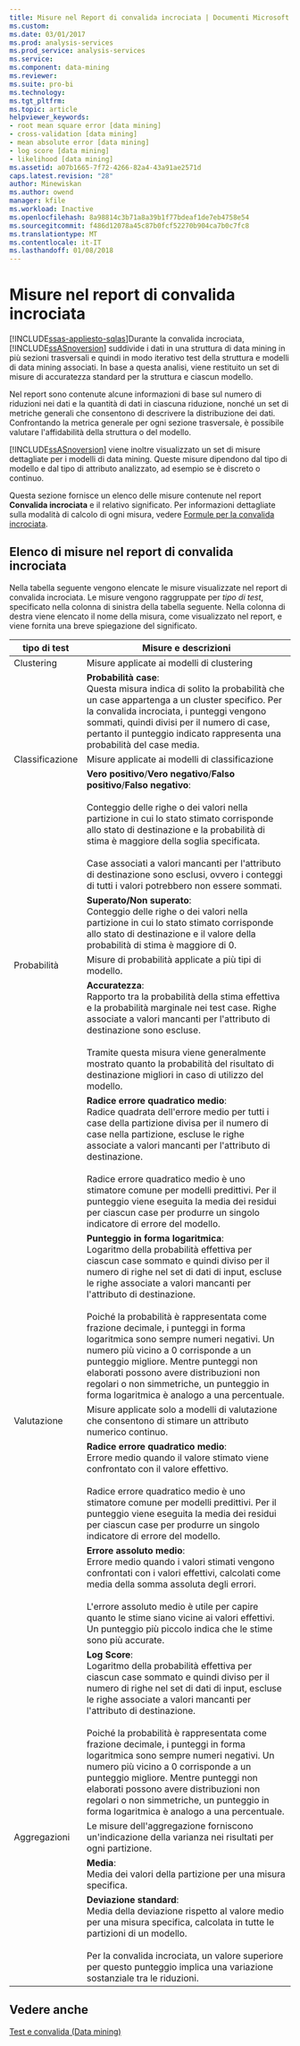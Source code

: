 ```yaml
---
title: Misure nel Report di convalida incrociata | Documenti Microsoft
ms.custom: 
ms.date: 03/01/2017
ms.prod: analysis-services
ms.prod_service: analysis-services
ms.service: 
ms.component: data-mining
ms.reviewer: 
ms.suite: pro-bi
ms.technology: 
ms.tgt_pltfrm: 
ms.topic: article
helpviewer_keywords:
- root mean square error [data mining]
- cross-validation [data mining]
- mean absolute error [data mining]
- log score [data mining]
- likelihood [data mining]
ms.assetid: a07b1665-7f72-4266-82a4-43a91ae2571d
caps.latest.revision: "28"
author: Minewiskan
ms.author: owend
manager: kfile
ms.workload: Inactive
ms.openlocfilehash: 8a98814c3b71a8a39b1f77bdeaf1de7eb4758e54
ms.sourcegitcommit: f486d12078a45c87b0fcf52270b904ca7b0c7fc8
ms.translationtype: MT
ms.contentlocale: it-IT
ms.lasthandoff: 01/08/2018
---
```

# <a name="measures-in-the-cross-validation-report"></a>Misure nel report di convalida incrociata
[!INCLUDE[ssas-appliesto-sqlas](../../includes/ssas-appliesto-sqlas.md)]Durante la convalida incrociata, [!INCLUDE[ssASnoversion](../../includes/ssasnoversion-md.md)] suddivide i dati in una struttura di data mining in più sezioni trasversali e quindi in modo iterativo test della struttura e modelli di data mining associati. In base a questa analisi, viene restituito un set di misure di accuratezza standard per la struttura e ciascun modello.  
  
 Nel report sono contenute alcune informazioni di base sul numero di riduzioni nei dati e la quantità di dati in ciascuna riduzione, nonché un set di metriche generali che consentono di descrivere la distribuzione dei dati. Confrontando la metrica generale per ogni sezione trasversale, è possibile valutare l'affidabilità della struttura o del modello.  
  
 [!INCLUDE[ssASnoversion](../../includes/ssasnoversion-md.md)] viene inoltre visualizzato un set di misure dettagliate per i modelli di data mining. Queste misure dipendono dal tipo di modello e dal tipo di attributo analizzato, ad esempio se è discreto o continuo.  
  
 Questa sezione fornisce un elenco delle misure contenute nel report **Convalida incrociata** e il relativo significato. Per informazioni dettagliate sulla modalità di calcolo di ogni misura, vedere [Formule per la convalida incrociata](../../analysis-services/data-mining/cross-validation-formulas.md).  
  
## <a name="list-of-measures-in-the-cross-validation-report"></a>Elenco di misure nel report di convalida incrociata  
 Nella tabella seguente vengono elencate le misure visualizzate nel report di convalida incrociata. Le misure vengono raggruppate per *tipo di test*, specificato nella colonna di sinistra della tabella seguente. Nella colonna di destra viene elencato il nome della misura, come visualizzato nel report, e viene fornita una breve spiegazione del significato.  
  
|tipo di test|Misure e descrizioni|  
|---------------|-------------------------------|  
|Clustering|Misure applicate ai modelli di clustering|  
||**Probabilità case**:<br />                      Questa misura indica di solito la probabilità che un case appartenga a un cluster specifico. Per la convalida incrociata, i punteggi vengono sommati, quindi divisi per il numero di case, pertanto il punteggio indicato rappresenta una probabilità del case media.|  
|Classificazione|Misure applicate ai modelli di classificazione|  
||**Vero positivo**/**Vero negativo**/**Falso positivo**/**Falso negativo**:<br /><br /> Conteggio delle righe o dei valori nella partizione in cui lo stato stimato corrisponde allo stato di destinazione e la probabilità di stima è maggiore della soglia specificata.<br /><br /> Case associati a valori mancanti per l'attributo di destinazione sono esclusi, ovvero i conteggi di tutti i valori potrebbero non essere sommati.|  
||**Superato/Non superato**:<br />                      Conteggio delle righe o dei valori nella partizione in cui lo stato stimato corrisponde allo stato di destinazione e il valore della probabilità di stima è maggiore di 0.|  
|Probabilità|Misure di probabilità applicate a più tipi di modello.|  
||**Accuratezza**:<br />                      Rapporto tra la probabilità della stima effettiva e la probabilità marginale nei test case. Righe associate a valori mancanti per l'attributo di destinazione sono escluse.<br /><br /> Tramite questa misura viene generalmente mostrato quanto la probabilità del risultato di destinazione migliori in caso di utilizzo del modello.|  
||**Radice errore quadratico medio**:<br />                      Radice quadrata dell'errore medio per tutti i case della partizione divisa per il numero di case nella partizione, escluse le righe associate a valori mancanti per l'attributo di destinazione.<br /><br /> Radice errore quadratico medio è uno stimatore comune per modelli predittivi. Per il punteggio viene eseguita la media dei residui per ciascun case per produrre un singolo indicatore di errore del modello.|  
||**Punteggio in forma logaritmica**:<br />                      Logaritmo della probabilità effettiva per ciascun case sommato e quindi diviso per il numero di righe nel set di dati di input, escluse le righe associate a valori mancanti per l'attributo di destinazione.<br /><br /> Poiché la probabilità è rappresentata come frazione decimale, i punteggi in forma logaritmica sono sempre numeri negativi. Un numero più vicino a 0 corrisponde a un punteggio migliore. Mentre punteggi non elaborati possono avere distribuzioni non regolari o non simmetriche, un punteggio in forma logaritmica è analogo a una percentuale.|  
|Valutazione|Misure applicate solo a modelli di valutazione che consentono di stimare un attributo numerico continuo.|  
||**Radice errore quadratico medio**:<br />                      Errore medio quando il valore stimato viene confrontato con il valore effettivo.<br /><br /> Radice errore quadratico medio è uno stimatore comune per modelli predittivi. Per il punteggio viene eseguita la media dei residui per ciascun case per produrre un singolo indicatore di errore del modello.|  
||**Errore assoluto medio**:<br />                      Errore medio quando i valori stimati vengono confrontati con i valori effettivi, calcolati come media della somma assoluta degli errori.<br /><br /> L'errore assoluto medio è utile per capire quanto le stime siano vicine ai valori effettivi. Un punteggio più piccolo indica che le stime sono più accurate.|  
||**Log Score**:<br />                      Logaritmo della probabilità effettiva per ciascun case sommato e quindi diviso per il numero di righe nel set di dati di input, escluse le righe associate a valori mancanti per l'attributo di destinazione.<br /><br /> Poiché la probabilità è rappresentata come frazione decimale, i punteggi in forma logaritmica sono sempre numeri negativi. Un numero più vicino a 0 corrisponde a un punteggio migliore. Mentre punteggi non elaborati possono avere distribuzioni non regolari o non simmetriche, un punteggio in forma logaritmica è analogo a una percentuale.|  
|Aggregazioni|Le misure dell'aggregazione forniscono un'indicazione della varianza nei risultati per ogni partizione.|  
||**Media**:<br />                      Media dei valori della partizione per una misura specifica.|  
||**Deviazione standard**:<br />                      Media della deviazione rispetto al valore medio per una misura specifica, calcolata in tutte le partizioni di un modello.<br /><br /> Per la convalida incrociata, un valore superiore per questo punteggio implica una variazione sostanziale tra le riduzioni.|  
  
## <a name="see-also"></a>Vedere anche  
 [Test e convalida &#40;Data mining&#41;](../../analysis-services/data-mining/testing-and-validation-data-mining.md)  
  
  
